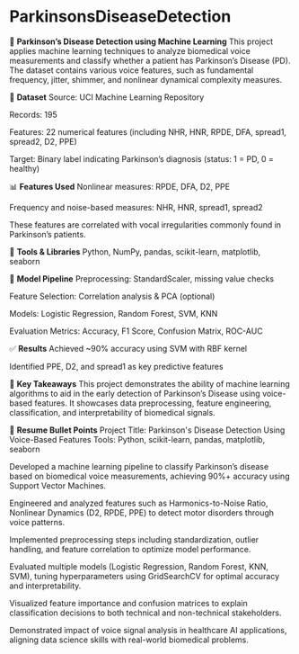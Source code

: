 # ParkinsonsDiseaseDetection

🧠 **Parkinson’s Disease Detection using Machine Learning**
This project applies machine learning techniques to analyze biomedical voice measurements and classify whether a patient has Parkinson’s Disease (PD). The dataset contains various voice features, such as fundamental frequency, jitter, shimmer, and nonlinear dynamical complexity measures.

📁 **Dataset**
Source: UCI Machine Learning Repository

Records: 195

Features: 22 numerical features (including NHR, HNR, RPDE, DFA, spread1, spread2, D2, PPE)

Target: Binary label indicating Parkinson’s diagnosis (status: 1 = PD, 0 = healthy)

📊 **Features Used**
Nonlinear measures: RPDE, DFA, D2, PPE

Frequency and noise-based measures: NHR, HNR, spread1, spread2

These features are correlated with vocal irregularities commonly found in Parkinson’s patients.

🔧 **Tools & Libraries**
Python, NumPy, pandas, scikit-learn, matplotlib, seaborn

🧪 **Model Pipeline**
Preprocessing: StandardScaler, missing value checks

Feature Selection: Correlation analysis & PCA (optional)

Models: Logistic Regression, Random Forest, SVM, KNN

Evaluation Metrics: Accuracy, F1 Score, Confusion Matrix, ROC-AUC

✅ **Results**
Achieved ~90% accuracy using SVM with RBF kernel

Identified PPE, D2, and spread1 as key predictive features

📌 **Key Takeaways**
This project demonstrates the ability of machine learning algorithms to aid in the early detection of Parkinson’s Disease using voice-based features. It showcases data preprocessing, feature engineering, classification, and interpretability of biomedical signals.

📌 **Resume Bullet Points**
Project Title: Parkinson's Disease Detection Using Voice-Based Features
Tools: Python, scikit-learn, pandas, matplotlib, seaborn

Developed a machine learning pipeline to classify Parkinson’s disease based on biomedical voice measurements, achieving 90%+ accuracy using Support Vector Machines.

Engineered and analyzed features such as Harmonics-to-Noise Ratio, Nonlinear Dynamics (D2, RPDE, PPE) to detect motor disorders through voice patterns.

Implemented preprocessing steps including standardization, outlier handling, and feature correlation to optimize model performance.

Evaluated multiple models (Logistic Regression, Random Forest, KNN, SVM), tuning hyperparameters using GridSearchCV for optimal accuracy and interpretability.

Visualized feature importance and confusion matrices to explain classification decisions to both technical and non-technical stakeholders.

Demonstrated impact of voice signal analysis in healthcare AI applications, aligning data science skills with real-world biomedical problems.
